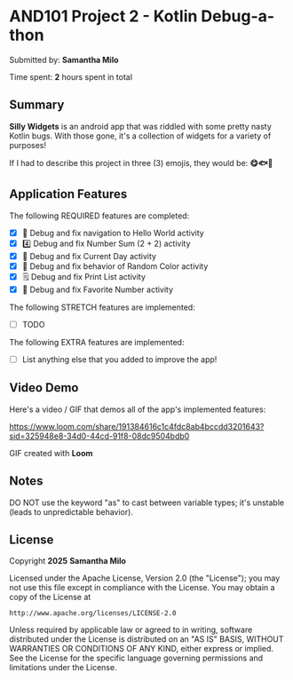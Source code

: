 # AND101 Project 2 - Kotlin Debug-a-thon

Submitted by: **Samantha Milo**

Time spent: **2** hours spent in total

## Summary

**Silly Widgets** is an android app that was riddled with some pretty nasty Kotlin bugs.  With those gone, it's a collection of widgets for a variety of purposes! 

If I had to describe this project in three (3) emojis, they would be: **😋🐟🎂**

## Application Features

The following REQUIRED features are completed:

- [X] 👋 Debug and fix navigation to Hello World activity
- [X] 4️⃣ Debug and fix Number Sum (2 + 2) activity
- [X] 📅 Debug and fix Current Day activity 
- [X] 🌈 Debug and fix behavior of Random Color activity
- [X] 🗒️ Debug and fix Print List activity
- [X] 💯 Debug and fix Favorite Number activity

The following STRETCH features are implemented:

- [ ] TODO

The following EXTRA features are implemented:

- [ ] List anything else that you added to improve the app!

## Video Demo

Here's a video / GIF that demos all of the app's implemented features:

https://www.loom.com/share/191384616c1c4fdc8ab4bccdd3201643?sid=325948e8-34d0-44cd-91f8-08dc9504bdb0

GIF created with **Loom**

## Notes

DO NOT use the keyword "as" to cast between variable types; it's unstable (leads to unpredictable behavior).

## License

Copyright **2025** **Samantha Milo**

Licensed under the Apache License, Version 2.0 (the "License");
you may not use this file except in compliance with the License.
You may obtain a copy of the License at

    http://www.apache.org/licenses/LICENSE-2.0

Unless required by applicable law or agreed to in writing, software
distributed under the License is distributed on an "AS IS" BASIS,
WITHOUT WARRANTIES OR CONDITIONS OF ANY KIND, either express or implied.
See the License for the specific language governing permissions and
limitations under the License.
